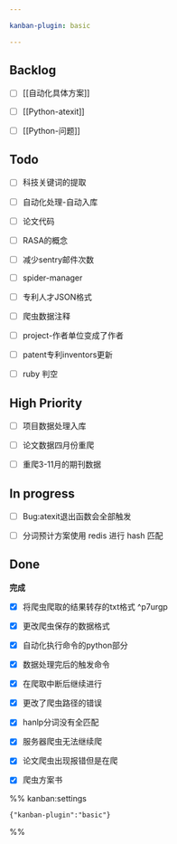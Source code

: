 ```yaml
---

kanban-plugin: basic

---
```


## Backlog

- [ ] [[自动化具体方案]]
- [ ] [[Python-atexit]]
- [ ] [[Python-问题]]


## Todo

- [ ] 科技关键词的提取
- [ ] 自动化处理-自动入库
- [ ] 论文代码
- [ ] RASA的概念
- [ ] 减少sentry邮件次数
- [ ] spider-manager
- [ ] 专利人才JSON格式
- [ ] 爬虫数据注释
- [ ] project-作者单位变成了作者
- [ ] patent专利inventors更新
- [ ] ruby 判空


## High Priority

- [ ] 项目数据处理入库
- [ ] 论文数据四月份重爬
- [ ] 重爬3-11月的期刊数据


## In progress

- [ ] Bug:atexit退出函数会全部触发
- [ ] 分词预计方案使用 redis 进行 hash 匹配


## Done

**完成**
- [x] 将爬虫爬取的结果转存的txt格式 ^p7urgp
- [x] 更改爬虫保存的数据格式
- [x] 自动化执行命令的python部分
- [x] 数据处理完后的触发命令
- [x] 在爬取中断后继续进行
- [x] 更改了爬虫路径的错误
- [x] hanlp分词没有全匹配
- [x] 服务器爬虫无法继续爬
- [x] 论文爬虫出现报错但是在爬
- [x] 爬虫方案书




%% kanban:settings
```
{"kanban-plugin":"basic"}
```
%%